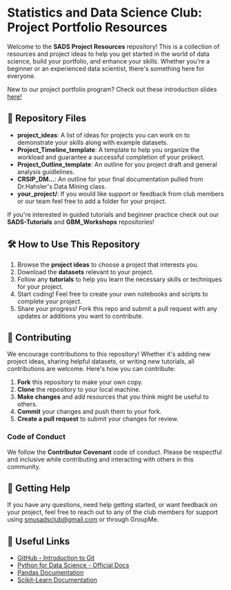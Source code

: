 # Statistics and Data Science Club: Project Portfolio Resources

Welcome to the **SADS Project Resources** repository! This is a collection of resources and project ideas to help you get started in the world of data science, build your portfolio, and enhance your skills. Whether you're a beginner or an experienced data scientist, there's something here for everyone.

New to our project portfolio program? Check out these introduction slides [here!](https://www.canva.com/design/DAGeWw0lBS0/aPo64yf5ourQqbx64ABj_w/edit?utm_content=DAGeWw0lBS0&utm_campaign=designshare&utm_medium=link2&utm_source=sharebutton)

## 📁 Repository Files

- **project_ideas**: A list of ideas for projects you can work on to demonstrate your skills along with example datasets.
- **Project_Timeline_template**: A template to help you organize the workload and guarantee a successful completion of your prokect.
- **Project_Outline_template**: An outline for you project draft and general analysis guidlelines.
- **CRSIP_DM...**: An outline for your final documentation pulled from Dr.Hahsler's Data Mining class.
- **your_project/**: If you would like support or feedback from club members or our team feel free to add a folder for your project.
  
If you're interested in guided tutorials and beginner practice check out our **SADS-Tutorials** and **GBM_Workshops** repositories!

## 🛠 How to Use This Repository

1. Browse the **project ideas** to choose a project that interests you.
2. Download the **datasets** relevant to your project.
3. Follow any **tutorials** to help you learn the necessary skills or techniques for your project.
4. Start coding! Feel free to create your own notebooks and scripts to complete your project.
5. Share your progress! Fork this repo and submit a pull request with any updates or additions you want to contribute.

## 👥 Contributing

We encourage contributions to this repository! Whether it's adding new project ideas, sharing helpful datasets, or writing new tutorials, all contributions are welcome. Here's how you can contribute:

1. **Fork** this repository to make your own copy.
2. **Clone** the repository to your local machine.
3. **Make changes** and add resources that you think might be useful to others.
4. **Commit** your changes and push them to your fork.
5. **Create a pull request** to submit your changes for review.

### Code of Conduct
We follow the **Contributor Covenant** code of conduct. Please be respectful and inclusive while contributing and interacting with others in this community.

## 🔑 Getting Help

If you have any questions, need help getting started, or want feedback on your project, feel free to reach out to any of the club members for support using smusadsclub@gmail.com or through GroupMe.

## 🌱 Useful Links

- [GitHub - Introduction to Git](https://docs.github.com/en/github/getting-started-with-github)
- [Python for Data Science - Official Docs](https://www.python.org/about/gettingstarted/)
- [Pandas Documentation](https://pandas.pydata.org/pandas-docs/stable/)
- [Scikit-Learn Documentation](https://scikit-learn.org/stable/)
